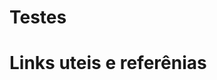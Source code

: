 # Testes
# Links uteis e referênias

<p><https://github.com/adam-p/markdown-here/wiki/Markdown-Cheatsheet#code></p>
<p><https://blog.da2k.com.br/2015/02/08/aprenda-markdown/></p>
<p><https://stackedit.io/editor></p>



